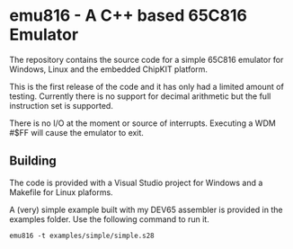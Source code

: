 # emu816 - A C++ based 65C816 Emulator

The repository contains the source code for a simple 65C816 emulator for Windows,
Linux and the embedded ChipKIT platform.

This is the first release of the code and it has only had a limited amount of
testing. Currently there is no support for decimal arithmetic but the full
instruction set is supported.

There is no I/O at the moment or source of interrupts. Executing a WDM #$FF will
cause the emulator to exit.

## Building

The code is provided with a Visual Studio project for Windows and a Makefile for
Linux plaforms.

A (very) simple example built with my DEV65 assembler is provided in the examples
folder. Use the following command to run it.

```
emu816 -t examples/simple/simple.s28
```
